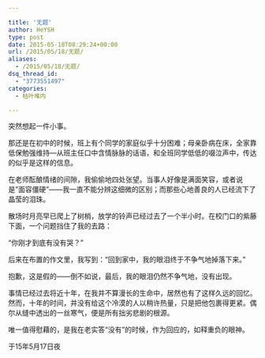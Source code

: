 ```yaml
---

title: '无题'
author: HeYSH
type: post
date: 2015-05-18T08:29:24+00:00
url: /2015/05/18/无题/
aliases:
  - /2015/05/18/无题/
dsq_thread_id:
  - "3773551497"
categories:
  - 枯叶堆内

---
```

突然想起一件小事。

那还是在初中的时候，班上有个同学的家庭似乎十分困难；母亲卧病在床，全家靠低保勉强维持—从班主任口中含情脉脉的话语，和全班同学低低的啜泣声中，传达的似乎是这样的信息。


在老师酝酿情绪的间隙，我偷偷地四处张望。当事人好像是满面笑容，或者说是”面容僵硬”——我一直不能分辨这细微的区别；而那些心地善良的人已经流下了晶莹的泪珠。


散场时月亮早已爬上了树梢，放学的铃声已经过去了一个半小时。在校门口的紫藤下面，一个问题挡住了我的去路：



“你刚才到底有没有哭？”



后来在布置的作文里，我写到：“回到家中，我的眼泪终于不争气地掉落下来。”



抱歉，这是假的——倒不如说，最后，我的眼泪仍然不争气地，没有出现。



事情已经过去将近十年，在我并不算漫长的生命中，居然也有了这样久远的回忆。然而，十年的时间，并没有给这个冷漠的人以稍许热量，只是把他包裹得更紧。偶尔从缝中透出的一丝寒气，便是所有拙劣悲剧的根源。



唯一值得慰藉的，是我在老实答“没有”的时候，作为回应的，如释重负的眼神。



于15年5月17日夜

